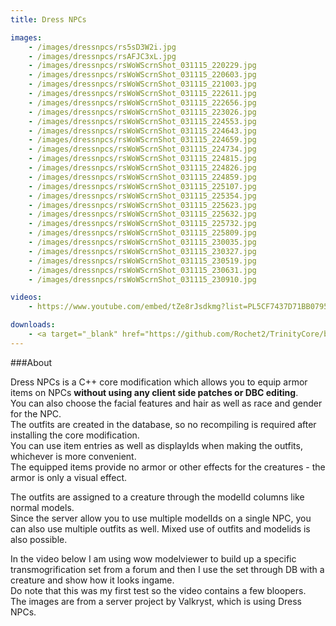 ```yaml
---
title: Dress NPCs

images:
    - /images/dressnpcs/rs5sD3W2i.jpg
    - /images/dressnpcs/rsAFJC3xL.jpg
    - /images/dressnpcs/rsWoWScrnShot_031115_220229.jpg
    - /images/dressnpcs/rsWoWScrnShot_031115_220603.jpg
    - /images/dressnpcs/rsWoWScrnShot_031115_221003.jpg
    - /images/dressnpcs/rsWoWScrnShot_031115_222611.jpg
    - /images/dressnpcs/rsWoWScrnShot_031115_222656.jpg
    - /images/dressnpcs/rsWoWScrnShot_031115_223026.jpg
    - /images/dressnpcs/rsWoWScrnShot_031115_224553.jpg
    - /images/dressnpcs/rsWoWScrnShot_031115_224643.jpg
    - /images/dressnpcs/rsWoWScrnShot_031115_224659.jpg
    - /images/dressnpcs/rsWoWScrnShot_031115_224734.jpg
    - /images/dressnpcs/rsWoWScrnShot_031115_224815.jpg
    - /images/dressnpcs/rsWoWScrnShot_031115_224826.jpg
    - /images/dressnpcs/rsWoWScrnShot_031115_224859.jpg
    - /images/dressnpcs/rsWoWScrnShot_031115_225107.jpg
    - /images/dressnpcs/rsWoWScrnShot_031115_225354.jpg
    - /images/dressnpcs/rsWoWScrnShot_031115_225623.jpg
    - /images/dressnpcs/rsWoWScrnShot_031115_225632.jpg
    - /images/dressnpcs/rsWoWScrnShot_031115_225732.jpg
    - /images/dressnpcs/rsWoWScrnShot_031115_225809.jpg
    - /images/dressnpcs/rsWoWScrnShot_031115_230035.jpg
    - /images/dressnpcs/rsWoWScrnShot_031115_230327.jpg
    - /images/dressnpcs/rsWoWScrnShot_031115_230519.jpg
    - /images/dressnpcs/rsWoWScrnShot_031115_230631.jpg
    - /images/dressnpcs/rsWoWScrnShot_031115_230910.jpg

videos:
    - https://www.youtube.com/embed/tZe8rJsdkmg?list=PL5CF7437D71BB0795

downloads:
    - <a target="_blank" href="https://github.com/Rochet2/TrinityCore/blob/dressnpcs/src/server/scripts/Custom/DressNPCs/" class="download button">TrinityCore</a>
---
```


###About

Dress NPCs is a C++ core modification which allows you to equip armor items on NPCs **without using any client side patches or DBC editing**.  
You can also choose the facial features and hair as well as race and gender for the NPC.  
The outfits are created in the database, so no recompiling is required after installing the core modification.  
You can use item entries as well as displayIds when making the outfits, whichever is more convenient.  
The equipped items provide no armor or other effects for the creatures - the armor is only a visual effect.

The outfits are assigned to a creature through the modelId columns like normal models.  
Since the server allow you to use multiple modelIds on a single NPC, you can also use multiple outfits as well. Mixed use of outfits and modelids is also possible.

In the video below I am using wow modelviewer to build up a specific transmogrification set from a forum and then I use the set through DB with a creature and show how it looks ingame.  
Do note that this was my first test so the video contains a few bloopers.  
The images are from a server project by Valkryst, which is using Dress NPCs.

